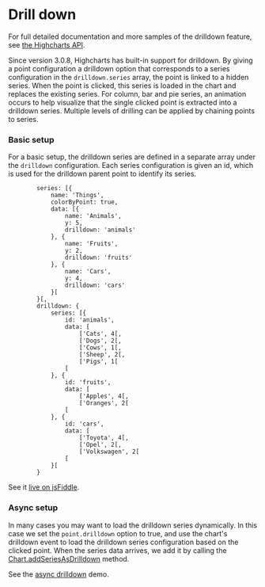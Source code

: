 Drill down
==========

For full detailed documentation and more samples of the drilldown feature, see [the Highcharts API](http://api.highcharts.com/highcharts/drilldown).

Since version 3.0.8, Highcharts has built-in support for drilldown. By giving a point configuration a drilldown option that corresponds to a series configuration in the `drilldown.series` array, the point is linked to a hidden series. When the point is clicked, this series is loaded in the chart and replaces the existing series. For column, bar and pie series, an animation occurs to help visualize that the single clicked point is extracted into a drilldown series. Multiple levels of drilling can be applied by chaining points to series.

### Basic setup

For a basic setup, the drilldown series are defined in a separate array under the `drilldown` configuration. Each series configuration is given an id, which is used for the drilldown parent point to identify its series. 

    
            series: [{
                name: 'Things',
                colorByPoint: true,
                data: [{
                    name: 'Animals',
                    y: 5,
                    drilldown: 'animals'
                }, {
                    name: 'Fruits',
                    y: 2,
                    drilldown: 'fruits'
                }, {
                    name: 'Cars',
                    y: 4,
                    drilldown: 'cars'
                }[
            }[,
            drilldown: {
                series: [{
                    id: 'animals',
                    data: [
                        ['Cats', 4[,
                        ['Dogs', 2[,
                        ['Cows', 1[,
                        ['Sheep', 2[,
                        ['Pigs', 1[
                    [
                }, {
                    id: 'fruits',
                    data: [
                        ['Apples', 4[,
                        ['Oranges', 2[
                    [
                }, {
                    id: 'cars',
                    data: [
                        ['Toyota', 4[,
                        ['Opel', 2[,
                        ['Volkswagen', 2[
                    [
                }[
            }

See it [live on jsFiddle](http://jsfiddle.net/gh/get/jquery/1.7.2/highslide-software/highcharts.com/tree/master/samples/highcharts/drilldown/basic/).

### Async setup

In many cases you may want to load the drilldown series dynamically. In this case we set the `point.drilldown` option to true, and use the chart's drilldown event to load the drilldown series configuration based on the clicked point. When the series data arrives, we add it by calling the [Chart.addSeriesAsDrilldown](http://api.highcharts.com/highcharts/Chart.addSeriesAsDrilldown) method.

See the [async drilldown](http://jsfiddle.net/gh/get/jquery/1.7.2/highslide-software/highcharts.com/tree/master/samples/highcharts/drilldown/async/) demo.